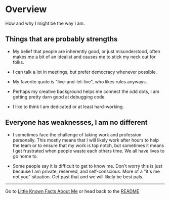 # Overview

How and why I might be the way I am.

## Things that are probably strengths

- My belief that people are inherently good, or just misunderstood, often makes me a bit of an idealist and causes me to stick my neck out for folks.

- I can talk a lot in meetings, but prefer democracy whenever possible.

- My favorite quote is "live-and-let-live", who likes rules anyways.

- Perhaps my creative background helps me connect the odd dots, I am getting pretty darn good at debugging code.

- I like to think I am dedicated or at least hard-working.

## Everyone has weaknesses, I am no different

- I sometimes face the challenge of taking work and profession personally. This mostly means that I will likely work after hours to help the team or to ensure that my work is top notch, but sometimes it means I get frustrated when people waste each others time. We all have lives to go home to.

- Some people say it is difficult to get to know me. Don't worry this is just because I am private, reserved, and self-conscious. More of a "it's me not you" situation. Get past that and we will likely be best pals.

___


Go to [Little Known Facts About Me](eggs.md) or head back to the [README](README.md)
